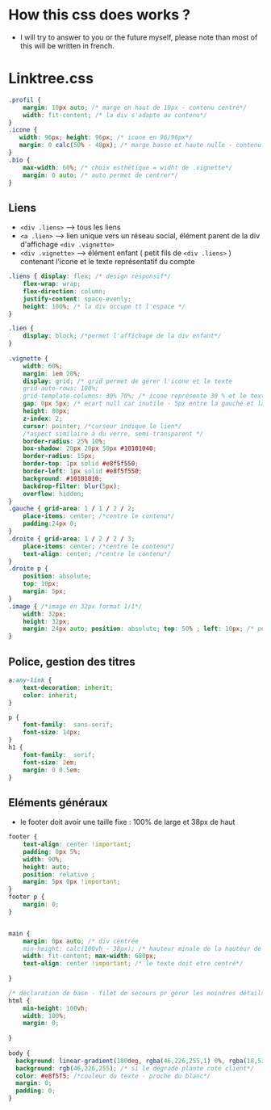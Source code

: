 # How this css does works ?
- I will try to answer to you or the future myself, please note than most of this will be written in french.

# Linktree.css

```css
.profil {
    margin: 10px auto; /* marge en haut de 10px - contenu centré*/
    width: fit-content; /* la div s'adapte au contenu*/
}
.icone {
   width: 96px; height: 96px; /* icone en 96/96px*/
   margin: 0 calc(50% - 48px); /* marge basse et haute nulle - contenu centré grace à soustraction de 50% du parent - 50% de l'image*/
}
.bio {
    max-width: 60%; /* choix esthétique = widht de .vignette*/
    margin: 0 auto; /* auto permet de centrer*/
}
```

## Liens
- ```<div .liens>``` --> tous les liens 
- ```<a .lien>``` --> lien unique vers un réseau social, élément parent de la div d'affichage ```<div .vignette>```
- ```<div .vignette>``` --> élément enfant ( petit fils de ```<div .liens>``` ) contenant l'icone et le texte représentatif du compte
	
```css
.liens { display: flex; /* design responsif*/
    flex-wrap: wrap;
    flex-direction: column;
    justify-content: space-evenly;
    height: 100%; /* la div occupe tt l'espace */
}

.lien { 
    display: block; /*permet l'affichage de la div enfant*/
}
      
.vignette {
    width: 60%; 
    margin: 1em 20%;
    display: grid; /* grid permet de gérer l'icone et le texte
    grid-auto-rows: 100%; 
    grid-template-columns: 30% 70%; /* icone représente 30 % et le texte 70%*/
    gap: 0px 5px; /* ecart null car inutile - 5px entre la gauche et la droite*/
    height: 80px;
    z-index: 2;
    cursor: pointer; /*curseur indique le lien*/
    /*aspect similaire à du verre, semi-transparent */
    border-radius: 25% 10%;
    box-shadow: 20px 20px 50px #10101040;
    border-radius: 15px;
    border-top: 1px solid #e8f5f550;
    border-left: 1px solid #e8f5f550;
    background: #10101010;
    backdrop-filter: blur(5px);
    overflow: hidden;
}
.gauche { grid-area: 1 / 1 / 2 / 2;
    place-items: center; /*centre le contenu*/
    padding:24px 0;
}
.droite { grid-area: 1 / 2 / 2 / 3; 
    place-items: center; /*centre le contenu*/
    text-align: center; /*centre le contenu*/
}
.droite p {
    position: absolute;
    top: 10px;
    margin: 5px;
}
.image { /*image en 32px format 1/1*/
    width: 32px;
    height: 32px;
    margin: 24px auto; position: absolute; top: 50% ; left: 10px; /* permet de centrer */
}
```

## Police, gestion des titres

```css
a:any-link {
    text-decoration: inherit;
    color: inherit;
}

p {
	font-family:  sans-serif;
	font-size: 14px;
}
h1 {
	font-family:  serif;
	font-size: 2em;
  	margin: 0 0.5em;
}
```

## Eléments généraux

- le footer doit avoir une taille fixe : 100% de large et 38px de haut

```css
footer {
	text-align: center !important;
	padding: 0px 5%;
	width: 90%;
	height: auto;
	position: relative ;
  	margin: 5px 0px !important;
}
footer p {
    margin: 0; 
}


main {
    margin: 0px auto; /* div centrée
    min-height: calc(100vh - 38px); /* hauteur minale de la hauteur de l'écran moins celle du <footer>*/
    width: fit-content; max-width: 680px; 
    text-align: center !important; /* le texte doit etre centré*/
   
}

/* déclaration de base - filet de secours pr gérer les moindres détails*/
html {
    min-height: 100vh;
    width: 100%;
    margin: 0;
    
}
      
body {
  background: linear-gradient(180deg, rgba(46,226,255,1) 0%, rgba(18,53,98,1) 100%); /* dégradé*/
  background: rgb(46,226,255); /* si le dégradé plante coté client*/
  color: #e8f5f5; /*couleur du texte - proche du blanc*/
  margin: 0;
  padding: 0;
}
```
